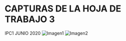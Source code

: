 # CAPTURAS DE LA HOJA DE TRABAJO 3
IPC1 JUNIO 2020
![Imagen1](https://user-images.githubusercontent.com/64621199/85652323-a5563b00-b667-11ea-9b83-fe72ae27e62e.PNG)
![Imagen2](https://user-images.githubusercontent.com/64621199/85652430-ef3f2100-b667-11ea-8e65-86e88f5bcc6d.PNG)
